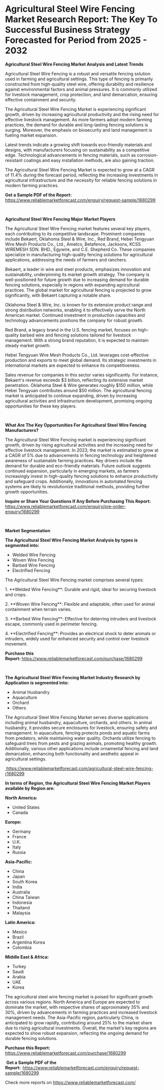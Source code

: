 <p><h1>Agricultural Steel Wire Fencing Market Research Report: The Key To Successful Business Strategy Forecasted for Period from 2025 - 2032</h1></p><p><strong>Agricultural Steel Wire Fencing Market Analysis and Latest Trends</strong></p>
<p><p>Agricultural Steel Wire Fencing is a robust and versatile fencing solution used in farming and agricultural settings. This type of fencing is primarily constructed from high-quality steel wire, offering durability and resilience against environmental factors and animal pressures. It is commonly utilized for livestock management, crop protection, and land demarcation, ensuring effective containment and security. </p><p>The Agricultural Steel Wire Fencing Market is experiencing significant growth, driven by increasing agricultural productivity and the rising need for effective livestock management. As more farmers adopt modern farming practices, the demand for durable and long-lasting fencing solutions is surging. Moreover, the emphasis on biosecurity and land management is fueling market expansion. </p><p>Latest trends indicate a growing shift towards eco-friendly materials and designs, with manufacturers focusing on sustainability as a competitive edge. Technological advancements in fencing materials, such as corrosion-resistant coatings and easy installation methods, are also gaining traction. </p><p>The Agricultural Steel Wire Fencing Market is expected to grow at a CAGR of 11.4% during the forecast period, reflecting the increasing investments in agricultural infrastructure and the necessity for reliable fencing solutions in modern farming practices.</p></p>
<p><strong>Get a Sample PDF of the Report:&nbsp;</strong> <a href="https://www.reliablemarketforecast.com/enquiry/request-sample/1680299?utm_campaign=2455&utm_medium=2&utm_source=Github&utm_content=ia&utm_term=25032025&utm_id=agricultural-steel-wire-fencing">https://www.reliablemarketforecast.com/enquiry/request-sample/1680299</a></p>
<p>&nbsp;</p>
<p><strong>Agricultural Steel Wire Fencing Major Market Players</strong></p>
<p><p>The Agricultural Steel Wire Fencing market features several key players, each contributing to its competitive landscape. Prominent companies include Bekaert, Oklahoma Steel & Wire, Inc., Red Brand, Hebei Tengyuan Wire Mesh Products Co., Ltd., Ametco, Betafence, Jacksons, KCSS WIREMESH SDN. BHD., Egywire, and C.E. Shepherd Co. These companies specialize in manufacturing high-quality fencing solutions for agricultural applications, addressing the needs of farmers and ranchers.</p><p>Bekaert, a leader in wire and steel products, emphasizes innovation and sustainability, underpinning its market growth strategy. The company is well-positioned for future growth due to increasing demand for durable fencing solutions, especially in regions with expanding agricultural practices. The global market for agricultural fencing is projected to grow significantly, with Bekaert capturing a notable share.</p><p>Oklahoma Steel & Wire, Inc. is known for its extensive product range and strong distribution networks, enabling it to effectively serve the North American market. Continued investment in production capacities and technology advancements positions the company for robust growth.</p><p>Red Brand, a legacy brand in the U.S. fencing market, focuses on high-quality barbed wire and fencing solutions tailored for livestock management. With a strong brand reputation, it is expected to maintain steady market growth.</p><p>Hebei Tengyuan Wire Mesh Products Co., Ltd. leverages cost-effective production and exports to meet global demand. Its strategic investments in international markets are expected to enhance its competitiveness.</p><p>Sales revenue for companies in this sector varies significantly. For instance, Bekaert's revenue exceeds $3 billion, reflecting its extensive market penetration. Oklahoma Steel & Wire generates roughly $150 million, while Hebei Tengyuan contributes around $50 million. The agricultural fencing market is anticipated to continue expanding, driven by increasing agricultural activities and infrastructure development, promising ongoing opportunities for these key players.</p></p>
<p>&nbsp;</p>
<p><strong>What Are The Key Opportunities For Agricultural Steel Wire Fencing Manufacturers?</strong></p>
<p><p>The Agricultural Steel Wire Fencing market is experiencing significant growth, driven by rising agricultural activities and the increasing need for effective livestock management. In 2023, the market is estimated to grow at a CAGR of 5% due to advancements in fencing technology and heightened awareness of sustainable farming practices. Key drivers include the demand for durable and eco-friendly materials. Future outlook suggests continued expansion, particularly in emerging markets, as farmers increasingly invest in high-quality fencing solutions to enhance productivity and safeguard crops. Additionally, innovations in automated fencing systems are likely to revolutionize traditional methods, providing further growth opportunities.</p></p>
<p><strong>Inquire or Share Your Questions If Any Before Purchasing This Report:</strong> <a href="https://www.reliablemarketforecast.com/enquiry/pre-order-enquiry/1680299?utm_campaign=2455&utm_medium=2&utm_source=Github&utm_content=ia&utm_term=25032025&utm_id=agricultural-steel-wire-fencing">https://www.reliablemarketforecast.com/enquiry/pre-order-enquiry/1680299</a></p>
<p>&nbsp;</p>
<p><strong>Market Segmentation</strong></p>
<p><strong>The Agricultural Steel Wire Fencing Market Analysis by types is segmented into:</strong></p>
<p><ul><li>Welded Wire Fencing</li><li>Woven Wire Fencing</li><li>Barbed Wire Fencing</li><li>Electrified Fencing</li></ul></p>
<p><p>The Agricultural Steel Wire Fencing market comprises several types:  </p><p>1. **Welded Wire Fencing**: Durable and rigid, ideal for securing livestock and crops.  </p><p>2. **Woven Wire Fencing**: Flexible and adaptable, often used for animal containment when terrain varies.  </p><p>3. **Barbed Wire Fencing**: Effective for deterring intruders and livestock escape, commonly used in perimeter fencing.  </p><p>4. **Electrified Fencing**: Provides an electrical shock to deter animals or intruders, widely used for enhanced security and control over livestock movement.</p></p>
<p><strong>Purchase this Report:&nbsp;</strong><a href="https://www.reliablemarketforecast.com/purchase/1680299?utm_campaign=2455&utm_medium=2&utm_source=Github&utm_content=ia&utm_term=25032025&utm_id=agricultural-steel-wire-fencing">https://www.reliablemarketforecast.com/purchase/1680299</a></p>
<p>&nbsp;</p>
<p><strong>The Agricultural Steel Wire Fencing Market Industry Research by Application is segmented into:</strong></p>
<p><ul><li>Animal Husbandry</li><li>Aquaculture</li><li>Orchard</li><li>Others</li></ul></p>
<p><p>The Agricultural Steel Wire Fencing Market serves diverse applications including animal husbandry, aquaculture, orchards, and others. In animal husbandry, it provides secure enclosures for livestock, ensuring safety and management. In aquaculture, fencing protects ponds and aquatic farms from predators, while maintaining water quality. Orchards utilize fencing to safeguard trees from pests and grazing animals, promoting healthy growth. Additionally, various other applications include ornamental fencing and land demarcation, enhancing both functionality and aesthetic appeal in agricultural settings.</p></p>
<p><a href="https://www.reliablemarketforecast.com/agricultural-steel-wire-fencing-r1680299?utm_campaign=2455&utm_medium=2&utm_source=Github&utm_content=ia&utm_term=25032025&utm_id=agricultural-steel-wire-fencing">&nbsp;https://www.reliablemarketforecast.com/agricultural-steel-wire-fencing-r1680299</a></p>
<p><strong>In terms of Region, the Agricultural Steel Wire Fencing Market Players available by Region are:</strong></p>
<p>
    <p> <strong> North America: </strong>
        <ul>
            <li>United States</li>
            <li>Canada</li>
        </ul>
        </p> 
    <p> <strong> Europe: </strong>
        <ul>
            <li>Germany</li>
            <li>France</li>
            <li>U.K.</li>
            <li>Italy</li>
            <li>Russia</li>
        </ul>
        </p> 
    <p> <strong> Asia-Pacific: </strong>
        <ul>
            <li>China</li>
            <li>Japan</li>
            <li>South Korea</li>
            <li>India</li>
            <li>Australia</li>
            <li>China Taiwan</li>
            <li>Indonesia</li>
            <li>Thailand</li>
            <li>Malaysia</li>
        </ul>
        </p> 
    <p> <strong> Latin America: </strong>
        <ul>
            <li>Mexico</li>
            <li>Brazil</li>
            <li>Argentina Korea</li>
            <li>Colombia</li>
        </ul>
        </p> 
    <p> <strong> Middle East & Africa: </strong>
        <ul>
            <li>Turkey</li>
            <li>Saudi</li>
            <li>Arabia</li>
            <li>UAE</li>
            <li>Korea</li>
        </ul>
    </p>
    </p>
<p><p>The agricultural steel wire fencing market is poised for significant growth across various regions. North America and Europe are expected to dominate the market, with respective shares of approximately 35% and 30%, driven by advancements in farming practices and increased livestock management needs. The Asia-Pacific region, particularly China, is anticipated to grow rapidly, contributing around 25% to the market share due to rising agricultural investments. Overall, the market's key regions are expected to show robust expansion, reflecting the ongoing demand for durable fencing solutions.</p></p>
<p><strong>Purchase this Report: </strong><a href="https://www.reliablemarketforecast.com/purchase/1680299?utm_campaign=2455&utm_medium=2&utm_source=Github&utm_content=ia&utm_term=25032025&utm_id=agricultural-steel-wire-fencing">https://www.reliablemarketforecast.com/purchase/1680299</a></p>
<p>&nbsp;<strong>Get a Sample PDF of the Report:&nbsp;&nbsp;</strong><a href="https://www.reliablemarketforecast.com/enquiry/request-sample/1680299?utm_campaign=2455&utm_medium=2&utm_source=Github&utm_content=ia&utm_term=25032025&utm_id=agricultural-steel-wire-fencing">https://www.reliablemarketforecast.com/enquiry/request-sample/1680299</a></p>
<p><strong></strong></p>
<p>Check more reports on <a href="https://www.reliablemarketforecast.com/?utm_campaign=2455&utm_medium=2&utm_source=Github&utm_content=ia&utm_term=25032025&utm_id=agricultural-steel-wire-fencing">https://www.reliablemarketforecast.com/</a></p>